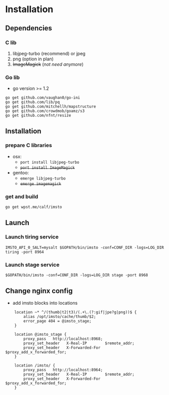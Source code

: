 # Installation

## Dependencies

### C lib

1. libjpeg-turbo (recommend) or jpeg
2. png (option in plan)
3. ~~ImageMagick~~ (*not need anymore*)

### Go lib

- go version >= 1.2

~~~
go get github.com/vaughan0/go-ini
go get github.com/lib/pq
go get github.com/mitchellh/mapstructure
go get github.com/crowdmob/goamz/s3
go get github.com/nfnt/resize
~~~


## Installation

### prepare C libraries
   - osx:
     - `port install libjpeg-turbo`
     - ~~`port install ImageMagick`~~
   - gentoo:
     - `emerge libjpeg-turbo`
     - ~~`emerge imagemagick`~~

### get and build

    go get wpst.me/calf/imsto


## Launch

### Launch tiring service
~~~
IMSTO_API_0_SALT=mysalt $GOPATH/bin/imsto -conf=CONF_DIR -logs=LOG_DIR tiring -port 8964
~~~


### Launch stage service
~~~
$GOPATH/bin/imsto -conf=CONF_DIR -logs=LOG_DIR stage -port 8968
~~~

## Change nginx config

- add imsto blocks into locations

~~~
	location ~* ^/(thumb|t2|t3)/(.+\.(?:gif|jpe?g|png))$ {
		alias /opt/imsto/cache/thumb/$2;
		error_page 404 = @imsto_stage;
	}

	location @imsto_stage {
		proxy_pass   http://localhost:8968;
		proxy_set_header   X-Real-IP        $remote_addr;
		proxy_set_header   X-Forwarded-For  $proxy_add_x_forwarded_for;
	}

	location /imsto/ {
		proxy_pass   http://localhost:8964;
		proxy_set_header   X-Real-IP        $remote_addr;
		proxy_set_header   X-Forwarded-For  $proxy_add_x_forwarded_for;
	}
~~~
